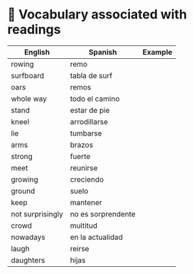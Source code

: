# 📙 Vocabulary associated with readings

| English      | Spanish | Example |
| ------ | ----------- | ----------- |
|  rowing |  remo | |
|  surfboard |  tabla de surf | |
|  oars |  remos | |
|  whole way |  todo el camino | |
|  stand |  estar de pie | |
|  kneel |  arrodillarse | |
|  lie |  tumbarse | |
|  arms |  brazos | |
|  strong |  fuerte | |
|  meet |  reunirse | |
|  growing |  creciendo | |
|  ground |  suelo | |
|  keep |  mantener | |
|  not surprisingly |  no es sorprendente | |
|  crowd |  multitud | |
|  nowadays |  en la actualidad | |
|  laugh |  reirse | |
|  daughters |  hijas | |